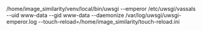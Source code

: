 /home/image_similarity/venv/local/bin/uwsgi --emperor /etc/uwsgi/vassals --uid www-data --gid www-data --daemonize /var/log/uwsgi/uwsgi-emperor.log --touch-reload=/home/image_similarity/touch-reload.ini
